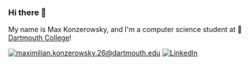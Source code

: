 ### Hi there 👋

My name is Max Konzerowsky, and I'm a computer science student at 🌲[Dartmouth College](https://home.dartmouth.edu/)!

<a href="mailto:maximilian.konzerowsky.26@dartmouth.edu">![maximilian.konzerowsky.26@dartmouth.edu](https://img.shields.io/badge/Gmail-D14836?style=for-the-badge&logo=gmail&logoColor=white)</a>
<a href="<https://www.linkedin.com/in/mkonzerowsky/>">![LinkedIn](https://img.shields.io/badge/LinkedIn-0077B5?style=for-the-badge&logo=linkedin&logoColor=white)</a>



<!--
**maxk7/maxk7** is a ✨ _special_ ✨ repository because its `README.md` (this file) appears on your GitHub profile.

![Top Langs](https://github-readme-stats.vercel.app/api/top-langs/?username=maxk7&layout=compact)
Here are some ideas to get you started:

- 🔭 I’m currently working on ...
- 🌱 I’m currently learning ...
- 👯 I’m looking to collaborate on ...
- 🤔 I’m looking for help with ...
- 💬 Ask me about ...
- 📫 How to reach me: ...
- 😄 Pronouns: ...
- ⚡ Fun fact: ...
-->
